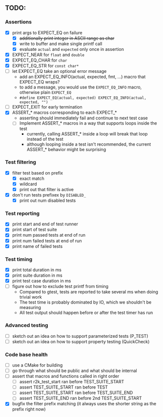 ## TODO:

### Assertions
- [x] print args to EXPECT_EQ on failure
  - [x] ~~additionally print integer in ASCII range as char~~
  - [x] write to buffer and make single printf call
  - [x] evaluate `actual` and `expected` only once in assertion
- [x] EXPECT_NEAR for `float` and `double`
- [x] EXPECT_EQ_CHAR for `char`
- [x] EXPECT_EQ_STR for `const char*`
- [ ] let EXPECT_EQ take an optional error message
  - add an EXPECT_EQ_INFO(actual, expected, fmt, ...) macro that EXPECT_EQ wraps?
  - to add a message, you would use the `EXPECT_EQ_INFO` macro, otherwise plain `EXPECT_EQ`
  - `#define EXPECT_EQ(actual, expected) EXPECT_EQ_INFO(actual, expected, "")`
- [ ] EXPECT_EXIT for early termination
- [x] ASSERT_* macros corresponding to each EXPECT_*
  - asserting should immediately fail and continue to next test case
  - [ ] Implement ASSERT_* macros in a way that supports loops inside the test
    - currently, calling ASSERT_* inside a loop will break that loop instead of the test
    - although looping inside a test isn't recommended, the current ASSERT_* behavior might be surprising

### Test filtering
- [x] filter test based on prefix
  - [x] exact match
  - [x] wildcard
  - [x] print out that filter is active
- [x] don't run tests prefixex by `DISABLED_`
  - [x] print out num disabled tests

### Test reporting
- [x] print start and end of test runner
- [x] print start of test suite
- [x] print num passed tests at end of run
- [x] print num failed tests at end of run
- [x] print name of failed tests

### Test timing
- [x] print total duration in ms
- [x] print suite duration in ms
- [x] print test case duration in ms
- [ ] figure out how to exclude test printf from timing
  - Compared to gtest, tests are reported to take several ms when doing trivial work
  - The test time is probably dominated by IO, which we shouldn't be measuring
  - All test output should happen before or after the test timer has run

### Advanced testing
- [ ] sketch out an idea on how to support parameterized tests (P_TEST)
- [ ] sketch out an idea on how to support property testing (QuickCheck)

### Code base health
- [ ] use a CMake for building
- [ ] go through what should be public and what should be internal
- [ ] assert that macros and functions called in right order
  - [ ] assert r2k_test_start ran before TEST_SUITE_START
  - [ ] assert TEST_SUITE_START ran before TEST
  - [ ] assert TEST_SUITE_START ran before TEST_SUITE_END
  - [ ] assert TEST_SUITE_END ran before 2nd TEST_SUITE_START
- [x] bugfix the filter prefix matching (it always uses the shorter string as the prefix right now)
